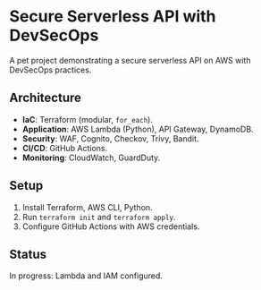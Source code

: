 # Secure Serverless API with DevSecOps

A pet project demonstrating a secure serverless API on AWS with DevSecOps practices.

## Architecture
- **IaC**: Terraform (modular, `for_each`).
- **Application**: AWS Lambda (Python), API Gateway, DynamoDB.
- **Security**: WAF, Cognito, Checkov, Trivy, Bandit.
- **CI/CD**: GitHub Actions.
- **Monitoring**: CloudWatch, GuardDuty.

## Setup
1. Install Terraform, AWS CLI, Python.
2. Run `terraform init` and `terraform apply`.
3. Configure GitHub Actions with AWS credentials.

## Status
In progress: Lambda and IAM configured.